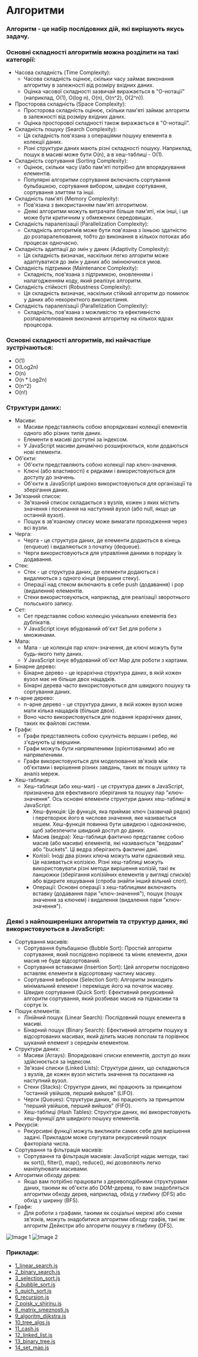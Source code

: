 # Алгоритми

### Алгоритм - це набір послідовних дій, які вирішують якусь задачу.

### Основні складності алгоритмів можна розділити на такі категорії:

- Часова складність (Time Complexity):
    - Часова складність оцінює, скільки часу займає виконання алгоритму в залежності від розміру вхідних даних.
    - Оцінка часової складності зазвичай виражається в "O-нотації" (наприклад, O(1), O(log n), O(n), O(n^2), O(2^n)).
- Просторова складність (Space Complexity):
    - Просторова складність оцінює, скільки пам'яті займає алгоритм в залежності від розміру вхідних даних.
    - Оцінка просторової складності також виражається в "O-нотації".
- Складність пошуку (Search Complexity):
    - Ця складність пов'язана з операціями пошуку елемента в колекції даних.
    - Різні структури даних мають різні складності пошуку. Наприклад, пошук в масиві може бути O(n), а в хеш-таблиці - O(1).
- Складність сортування (Sorting Complexity):
    - Оцінює, скільки часу і/або пам'яті потрібно для впорядкування елементів.
    - Популярні алгоритми сортування включають сортування бульбашкою, сортування вибором, швидке сортування, сортування злиттям та інші.
- Складність пам'яті (Memory Complexity):
    - Пов'язана з використанням пам'яті алгоритмом.
    - Деякі алгоритми можуть витрачати більше пам'яті, ніж інші, і це може бути критичним у обмежених середовищах.
- Складність паралелізації (Parallelization Complexity):
    - Складність алгоритмів може бути пов'язана з їхньою здатністю до розпаралелювання, тобто до виконання в кількох потоках або процесах одночасно.
- Складність адаптації до змін у даних (Adaptivity Complexity):
    - Ця складність визначає, наскільки легко алгоритм може адаптуватися до змін у даних або змінюючихся умов.
- Складність підтримки (Maintenance Complexity):
    - Складність, пов'язана з підтримкою, оновленням і налагодженням коду, який реалізує алгоритм.
- Складність стійкості (Robustness Complexity):
    - Ця складність визначає, наскільки стійкий алгоритм до помилок у даних або некоректного використання.
- Складність паралелізації (Parallelization Complexity):
    - Складність, пов'язана з можливістю та ефективністю розпаралелювання виконання алгоритму на кількох ядрах процесора.

### Основні складності алгоритмів, які найчастіше зустрічаються:

- O(1)
- O(Log2n)
- O(n)
- O(n \* Log2n)
- O(n^2)
- O(n!)

### Структури даних:

- Масиви:
    - Масиви представляють собою впорядковані колекції елементів одного або різних типів даних.
    - Елементи в масиві доступні за індексом.
    - У JavaScript масиви динамічно розширюються, коли додаються нові елементи.
- Об'єкти:
    - Об'єкти представляють собою колекції пар ключ-значення.
    - Ключі (або властивості) є рядками і використовуються для доступу до значень.
    - Об'єкти в JavaScript широко використовуються для організації та зберігання даних.
- Зв'язаний список:
    - Зв'язаний список складається з вузлів, кожен з яких містить значення і посилання на наступний вузол (або null, якщо це останній вузол).
    - Пошук в зв'язаному списку може вимагати проходження через всі вузли.
- Черга:
    - Черга - це структура даних, де елементи додаються в кінець (enqueue) і видаляються з початку (dequeue).
    - Черги використовуються для управління даними в порядку їх додавання.
- Стек:
    - Стек - це структура даних, де елементи додаються і видаляються з одного кінця (вершини стеку).
    - Операції над стеком включають в себе push (додавання) і pop (видалення) елементів.
    - Стеки використовуються, наприклад, для реалізації зворотнього польського запису.
- Сет:
    - Сет представляє собою колекцію унікальних елементів без дублікатів.
    - У JavaScript існує вбудований об'єкт Set для роботи з множинами.
- Мапа:
    - Мапа - це колекція пар ключ-значення, де ключі можуть бути будь-якого типу даних.
    - У JavaScript існує вбудований об'єкт Map для роботи з картами.
- Бінарне дерево:
    - Бінарне дерево - це ієрархічна структура даних, в якій кожен вузол має не більше двох нащадків.
    - Бінарні дерева часто використовуються для швидкого пошуку та сортування даних.
- n-арне дерево:
    - n-арне дерево - це структура даних, в якій кожен вузол може мати кілька нащадків (більше двох).
    - Воно часто використовується для подання ієрархічних даних, таких як файлові системи.
- Графи:
    - Графи представляють собою сукупність вершин і ребер, які з'єднують ці вершини.
    - Графи можуть бути напрямленими (орієнтованими) або не напрямленими.
    - Графи використовуються для моделювання зв'язків між об'єктами і вирішення різних завдань, таких як пошук шляху та аналіз мереж.
- Хеш-таблиця:
    - Хеш-таблиця (або хеш-мап) - це структура даних в JavaScript, призначена для ефективного зберігання та пошуку пар "ключ-значення". Ось основні елементи структури даних хеш-таблиці в JavaScript:
        - Хеш-функція: Це функція, яка приймає ключ (зазвичай рядок) і перетворює його в числове значення, яке називається хешем. Хеш-функція повинна бути швидкою і однозначною, щоб забезпечити швидкий доступ до даних.
        - Масив (ведра): Хеш-таблиця фактично представляє собою масив (або масиви) елементів, які називаються "ведрами" або "buckets". Ці ведра зберігають фактичні дані.
        - Колізії: Іноді два різних ключа можуть мати однаковий хеш. Це називається колізією. Різні хеш-таблиці можуть використовувати різні методи вирішення колізій, такі як ланцюжки (зберігання колізійних елементів у вигляді списків) або відкрите хешування (спроба знайти інший вільний слот).
        - Операції: Основні операції з хеш-таблицями включають вставку (додавання пари "ключ-значення"), пошук (пошук значення за ключем) і видалення (видалення пари "ключ-значення").

### Деякі з найпоширеніших алгоритмів та структур даних, які використовуються в JavaScript:

- Сортування масивів:
    - Сортування бульбашкою (Bubble Sort): Простий алгоритм сортування, який послідовно порівнює та міняє елементи, доки масив не буде відсортований.
    - Сортування вставками (Insertion Sort): Цей алгоритм послідовно вставляє елементи в відсортовану частину масиву.
    - Сортування вибором (Selection Sort): Алгоритм знаходить мінімальний елемент і переміщує його на початок масиву.
    - Швидке сортування (Quick Sort): Ефективний рекурсивний алгоритм сортування, який розбиває масив на підмасиви та сортує їх.
- Пошук елементів:
    - Лінійний пошук (Linear Search): Послідовний пошук елемента в масиві.
    - Бінарний пошук (Binary Search): Ефективний алгоритм пошуку в відсортованих масивах, який ділить масив пополам та порівнює шуканий елемент з середнім елементом.
- Структури даних:
    - Масиви (Arrays): Впорядковані списки елементів, доступ до яких здійснюється за індексом.
    - Зв'язані списки (Linked Lists): Структури даних, що складаються з вузлів, де кожен вузол містить значення та посилання на наступний вузол.
    - Стеки (Stacks): Структури даних, які працюють за принципом "останній увійшов, перший вийшов" (LIFO).
    - Черги (Queues): Структури даних, які працюють за принципом "перший увійшов, перший вийшов" (FIFO).
    - Хеш-таблиці (Hash Tables): Структури даних, які використовують хеш-функції для швидкого пошуку елементів.
- Рекурсія:
    - Рекурсивні функції можуть викликати самих себе для вирішення задачі. Прикладом може слугувати рекурсивний пошук факторіала числа.
- Сортування та фільтрація масивів:
    - Сортування та фільтрація масивів: JavaScript надає методи, такі як sort(), filter(), map(), reduce(), які дозволяють легко маніпулювати масивами.
- Алгоритми обходу дерев:
    - Якщо вам потрібно працювати з деревоподібними структурами даних, такими як об'єкти або DOM-дерева, то вам знадобляться алгоритми обходу дерев, наприклад, обхід у глибину (DFS) або обхід у ширину (BFS).
- Графи:
    - Для роботи з графами, такими як соціальні мережі або схеми зв'язків, можуть знадобитися алгоритми обходу графів, такі як алгоритм Дейкстри або алгоритм пошуку в глибину (DFS).

![Image 1](images/image_1.png)
![Image 2](images/image_2.jpg)

### Приклади:
- [1_linear_search.js](1_linear_search.js)
- [2_binary_search.js](2_binary_search.js)
- [3_selection_sort.js](3_selection_sort.js)
- [4_bubble_sort.js](4_bubble_sort.js)
- [5_quich_sort.js](5_quich_sort.js)
- [6_recursion.js](6_recursion.js)
- [7_poisk_v_shirinu.js](7_poisk_v_shirinu.js)
- [8_matrix_smeznosti.js](8_matrix_smeznosti.js)
- [9_algoritm_dijkstra.js](9_algoritm_dijkstra.js)
- [10_tree_algs.js](10_tree_algs.js)
- [11_cash.js](11_cash.js)
- [12_linked_list.js](12_linked_list.js)
- [13_binary_tree.js](13_binary_tree.js)
- [14_set_map.js](14_set_map.js)

